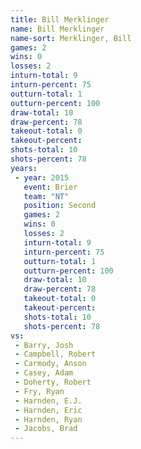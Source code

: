```yaml
---
title: Bill Merklinger
name: Bill Merklinger
name-sort: Merklinger, Bill
games: 2
wins: 0
losses: 2
inturn-total: 9
inturn-percent: 75
outturn-total: 1
outturn-percent: 100
draw-total: 10
draw-percent: 78
takeout-total: 0
takeout-percent:
shots-total: 10
shots-percent: 78
years:
 - year: 2015
   event: Brier
   team: "NT"
   position: Second
   games: 2
   wins: 0
   losses: 2
   inturn-total: 9
   inturn-percent: 75
   outturn-total: 1
   outturn-percent: 100
   draw-total: 10
   draw-percent: 78
   takeout-total: 0
   takeout-percent:
   shots-total: 10
   shots-percent: 78
vs:
 - Barry, Josh
 - Campbell, Robert
 - Carmody, Anson
 - Casey, Adam
 - Doherty, Robert
 - Fry, Ryan
 - Harnden, E.J.
 - Harnden, Eric
 - Harnden, Ryan
 - Jacobs, Brad
---
```

